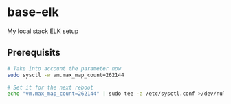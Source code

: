 # base-elk

My local stack ELK setup

## Prerequisits

```bash
# Take into account the parameter now
sudo sysctl -w vm.max_map_count=262144

# Set it for the next reboot
echo "vm.max_map_count=262144" | sudo tee -a /etc/sysctl.conf >/dev/null
```
